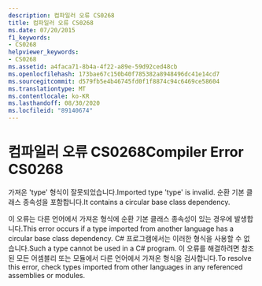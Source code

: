 ```yaml
---
description: 컴파일러 오류 CS0268
title: 컴파일러 오류 CS0268
ms.date: 07/20/2015
f1_keywords:
- CS0268
helpviewer_keywords:
- CS0268
ms.assetid: a4faca71-8b4a-4f22-a89e-59d92ced48cb
ms.openlocfilehash: 173bae67c150b40f785382a8948496dc41e14cd7
ms.sourcegitcommit: d579fb5e4b46745fd0f1f8874c94c6469ce58604
ms.translationtype: MT
ms.contentlocale: ko-KR
ms.lasthandoff: 08/30/2020
ms.locfileid: "89140674"
---
```

# <a name="compiler-error-cs0268"></a><span data-ttu-id="f7616-103">컴파일러 오류 CS0268</span><span class="sxs-lookup"><span data-stu-id="f7616-103">Compiler Error CS0268</span></span>
<span data-ttu-id="f7616-104">가져온 'type' 형식이 잘못되었습니다.</span><span class="sxs-lookup"><span data-stu-id="f7616-104">Imported type 'type' is invalid.</span></span> <span data-ttu-id="f7616-105">순환 기본 클래스 종속성을 포함합니다.</span><span class="sxs-lookup"><span data-stu-id="f7616-105">It contains a circular base class dependency.</span></span>  
  
 <span data-ttu-id="f7616-106">이 오류는 다른 언어에서 가져온 형식에 순환 기본 클래스 종속성이 있는 경우에 발생합니다.</span><span class="sxs-lookup"><span data-stu-id="f7616-106">This error occurs if a type imported from another language has a circular base class dependency.</span></span> <span data-ttu-id="f7616-107">C# 프로그램에서는 이러한 형식을 사용할 수 없습니다.</span><span class="sxs-lookup"><span data-stu-id="f7616-107">Such a type cannot be used in a C# program.</span></span> <span data-ttu-id="f7616-108">이 오류를 해결하려면 참조된 모든 어셈블리 또는 모듈에서 다른 언어에서 가져온 형식을 검사합니다.</span><span class="sxs-lookup"><span data-stu-id="f7616-108">To resolve this error, check types imported from other languages in any referenced assemblies or modules.</span></span>
